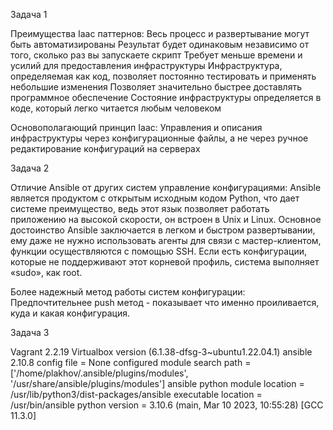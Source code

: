 Задача 1

Преимущества Iaac паттернов:
Весь процесс и развертывание могут быть автоматизированы
Результат будет одинаковым независимо от того, сколько раз вы запускаете скрипт
Требует меньше времени и усилий для предоставления инфраструктуры
Инфраструктура, определяемая как код, позволяет постоянно тестировать и применять небольшие изменения
Позволяет значительно быстрее доставлять программное обеспечение
Состояние инфраструктуры определяется в коде, который легко читается любым человеком

Основополагающий принцип Iaac:
Управления и описания инфраструктуры через конфигурационные файлы, а не через ручное редактирование конфигураций на серверах 

Задача 2

Отличие Ansible от других систем управление конфигурациями:
Ansible является продуктом с открытым исходным кодом Python, что дает системе преимущество, ведь этот язык позволяет работать 
приложению на высокой скорости, он встроен в Unix и Linux.
Основное достоинство Ansible заключается в легком и быстром развертывании, 
ему даже не нужно использовать агенты для связи с мастер-клиентом, функции осуществляются с помощью SSH. 
Если есть конфигурации, которые не поддерживают этот корневой профиль, система выполняет «sudo», как root.

Более надежный метод работы систем конфигурации:
Предпочтительнее push метод - показывает что именно проиливается, куда и какая конфигурация.

Задача 3

Vagrant 2.2.19
Virtualbox version (6.1.38-dfsg-3~ubuntu1.22.04.1)
ansible 2.10.8
  config file = None
  configured module search path = ['/home/plakhov/.ansible/plugins/modules', '/usr/share/ansible/plugins/modules']
  ansible python module location = /usr/lib/python3/dist-packages/ansible
  executable location = /usr/bin/ansible
  python version = 3.10.6 (main, Mar 10 2023, 10:55:28) [GCC 11.3.0]
  
